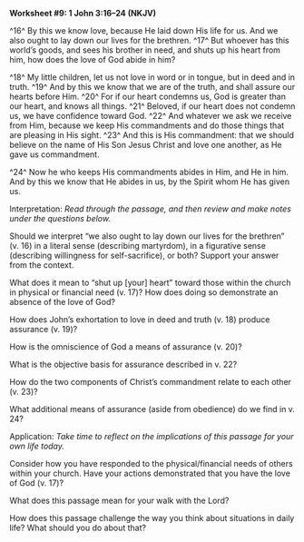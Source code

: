 **Worksheet \#9: 1 John 3:16–24 (NKJV)**

^16^ By this we know love, because He laid down His life for us. And we also ought to lay down our lives for the brethren. ^17^ But whoever has this world’s goods, and sees his brother in need, and shuts up his heart from him, how does the love of God abide in him?

^18^ My little children, let us not love in word or in tongue, but in deed and in truth. ^19^ And by this we know that we are of the truth, and shall assure our hearts before Him. ^20^ For if our heart condemns us, God is greater than our heart, and knows all things. ^21^ Beloved, if our heart does not condemn us, we have confidence toward God. ^22^ And whatever we ask we receive from Him, because we keep His commandments and do those things that are pleasing in His sight. ^23^ And this is His commandment: that we should believe on the name of His Son Jesus Christ and love one another, as He gave us commandment.

^24^ Now he who keeps His commandments abides in Him, and He in him. And by this we know that He abides in us, by the Spirit whom He has given us.

Interpretation: *Read through the passage, and then review and make notes under the questions below.*

Should we interpret “we also ought to lay down our lives for the brethren” (v. 16) in a literal sense (describing martyrdom), in a figurative sense (describing willingness for self-sacrifice), or both? Support your answer from the context.

What does it mean to “shut up [your] heart” toward those within the church in physical or financial need (v. 17)? How does doing so demonstrate an absence of the love of God?

How does John’s exhortation to love in deed and truth (v. 18) produce assurance (v. 19)?

How is the omniscience of God a means of assurance (v. 20)?

What is the objective basis for assurance described in v. 22?

How do the two components of Christ’s commandment relate to each other (v. 23)?

What additional means of assurance (aside from obedience) do we find in v. 24?

Application: *Take time to reflect on the implications of this passage for your own life today.*

Consider how you have responded to the physical/financial needs of others within your church. Have your actions demonstrated that you have the love of God (v. 17)?

What does this passage mean for your walk with the Lord?

How does this passage challenge the way you think about situations in daily life? What should you do about that?
